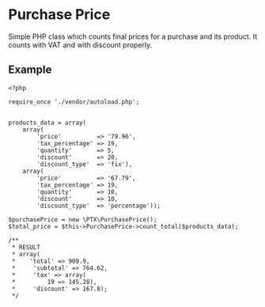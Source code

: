 # Purchase Price

Simple PHP class which counts final prices for a purchase and its product. It counts with VAT and with discount properly.

## Example

```
<?php

require_once './vendor/autoload.php';


products_data = array(
    array(
        'price'          => '79.96',
        'tax_percentage' => 19,
        'quantity'       => 5,
        'discount'       => 20,
        'discount_type'  => 'fix'),
    array(
        'price'          => '67.79',
        'tax_percentage' => 19,
        'quantity'       => 10,
        'discount'       => 10,
        'discount_type'  => 'percentage'));

$purchasePrice = new \PTX\PurchasePrice();
$total_price = $this->PurchasePrice->count_total($products_data);

/**
 * RESULT
 * array(
 *    'total' => 909.9,
 *     'subtotal' => 764.62,
 *     'tax' => array(
 *         19 => 145.28),
 *     'discount' => 167.8);
 */
```